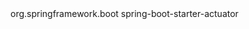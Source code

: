 <dependency>
	<groupId>org.springframework.boot</groupId>
	<artifactId>spring-boot-starter-actuator</artifactId>
</dependency>

